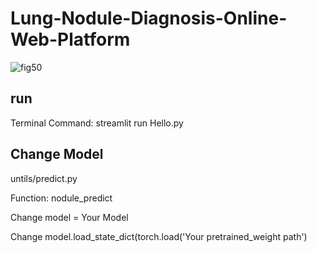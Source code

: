 # **Lung-Nodule-Diagnosis-Online-Web-Platform**
![fig50](https://github.com/dhhdy/Lung-Nodule-Diagnosis-Online-Web-Platform/assets/122719285/880063a8-788e-4de5-b921-744e4036e39c)

## **run**
Terminal Command: streamlit run Hello.py

## **Change Model**
untils/predict.py

Function: nodule_predict

Change model = Your Model

Change model.load_state_dict(torch.load('Your pretrained_weight path')


